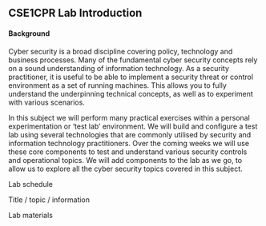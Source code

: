## CSE1CPR Lab Introduction

#### Background

Cyber security is a broad discipline covering policy, technology and business processes. Many of the fundamental cyber security concepts rely on a sound understanding of information technology. As a security practitioner, it is useful to be able to implement a security threat or control environment as a set of running machines. This allows you to fully understand the underpinning technical concepts, as well as to experiment with various scenarios.

In this subject we will perform many practical exercises within a personal experimentation or ‘test lab’ environment. We will build and configure a test lab using several technologies that are commonly utilised by security and information technology practitioners. Over the coming weeks we will use these core components to test and understand various security controls and operational topics. We will add components to the lab as we go, to allow us to explore all the cyber security topics covered in this subject.

Lab schedule

Title / topic / information

Lab materials

